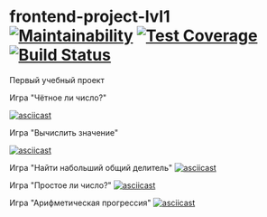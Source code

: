 # frontend-project-lvl1 [![Maintainability](https://api.codeclimate.com/v1/badges/a99a88d28ad37a79dbf6/maintainability)](https://codeclimate.com/github/codeclimate/codeclimate/maintainability) [![Test Coverage](https://api.codeclimate.com/v1/badges/a99a88d28ad37a79dbf6/test_coverage)](https://codeclimate.com/github/codeclimate/codeclimate/test_coverage) [![Build Status](https://travis-ci.org/yuliabeton/frontend-project-lvl1.svg?branch=master)](https://travis-ci.org/yuliabeton/frontend-project-lvl1)
Первый учебный проект

Игра "Чётное ли число?"

[![asciicast](https://asciinema.org/a/4gufM0pbWi532lgPLekWnwjN3.svg)](https://asciinema.org/a/4gufM0pbWi532lgPLekWnwjN3)

Игра "Вычислить значение"

[![asciicast](https://asciinema.org/a/9v5DDAtwQVhWtZ7jarcAtMikP.svg)](https://asciinema.org/a/9v5DDAtwQVhWtZ7jarcAtMikP)

Игра "Найти набольший общий делитель"
[![asciicast](https://asciinema.org/a/P4O6Ch7KOmfv46q9clqos1l5r.svg)](https://asciinema.org/a/P4O6Ch7KOmfv46q9clqos1l5r)

 Игра "Простое ли число?"
[![asciicast](https://asciinema.org/a/Z4nXLCp1xnZQqLIJlKzIj3X5v.svg)](https://asciinema.org/a/Z4nXLCp1xnZQqLIJlKzIj3X5v)

Игра "Арифметическая прогрессия"
[![asciicast](https://asciinema.org/a/LGmWSmUYIzPMCQlxy3QcrsPVP.svg)](https://asciinema.org/a/LGmWSmUYIzPMCQlxy3QcrsPVP)
